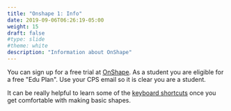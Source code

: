 ```yaml
---
title: "Onshape 1: Info"
date: 2019-09-06T06:26:19-05:00
weight: 15
draft: false
#type: slide
#theme: white
description: "Information about OnShape"
---
```


You can sign up for a free trial at [OnShape](https://onshape.com). As
a student you are eligible for a free "Edu Plan". Use your CPS email
so it is clear you are a student.

It can be really helpful to learn some of the [keyboard
shortcuts](https://cad.onshape.com/help/Content/shortcut_keys.htm?tocpath=Welcome%20to%20Onshape%20Help%7CUser%20Interface%20Basics%7C_____1)
once you get comfortable with making basic shapes.

